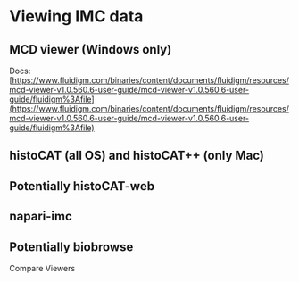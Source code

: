 # Viewing IMC data

## MCD viewer (Windows only)

Docs: [https://www.fluidigm.com/binaries/content/documents/fluidigm/resources/mcd-viewer-v1.0.560.6-user-guide/mcd-viewer-v1.0.560.6-user-guide/fluidigm%3Afile](https://www.fluidigm.com/binaries/content/documents/fluidigm/resources/mcd-viewer-v1.0.560.6-user-guide/mcd-viewer-v1.0.560.6-user-guide/fluidigm%3Afile)

## histoCAT (all OS) and histoCAT++ (only Mac)

## Potentially histoCAT-web

## napari-imc

## Potentially biobrowse

Compare Viewers

